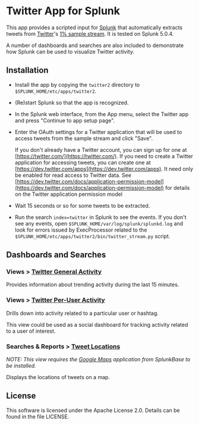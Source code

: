 # Twitter App for Splunk

This app provides a scripted input for [Splunk](http://www.splunk.com/) that
automatically extracts tweets from [Twitter](https://twitter.com/)'s [1% sample
stream](https://dev.twitter.com/docs/api/1.1/get/statuses/sample). It is tested on
Splunk 5.0.4.

A number of dashboards and searches are also included to demonstrate how Splunk
can be used to visualize Twitter activity.

## Installation

* Install the app by copying the `twitter2` directory to
  `$SPLUNK_HOME/etc/apps/twitter2`.

* (Re)start Splunk so that the app is recognized.

* In the Splunk web interface, from the App menu, select the Twitter app
  and press "Continue to app setup page".

* Enter the OAuth settings for a Twitter application that will be used to access
  tweets from the sample stream and click "Save".

  If you don't already have a Twitter account, you can sign up for one at
  [https://twitter.com/](https://twitter.com/). If you need to create a Twitter
  application for accessing tweets, you can create one at
  [https://dev.twitter.com/apps](https://dev.twitter.com/apps). It need only be
  enabled for read access to Twitter data. See
  [https://dev.twitter.com/docs/application-permission-model](https://dev.twitter.com/docs/application-permission-model)
  for details on the Twitter application permission model

* Wait 15 seconds or so for some tweets to be extracted.

* Run the search `index=twitter` in Splunk to see the events. If you don't see
  any events, open `$SPLUNK_HOME/var/log/splunk/splunkd.log` and look for errors
  issued by ExecProcessor related to the
  `$SPLUNK_HOME/etc/apps/twitter2/bin/twitter_stream.py` script.

## Dashboards and Searches

### Views > <u>Twitter General Activity</u>

Provides information about trending activity during the last 15 minutes.

### Views > <u>Twitter Per-User Activity</u>

Drills down into activity related to a particular user or hashtag.

This view could be used as a social dashboard for tracking activity related to a
user of interest.

### Searches & Reports > <u>Tweet Locations</u>

_NOTE: This view requires the [Google
Maps](http://splunk-base.splunk.com/apps/22365/google-maps) application from
SplunkBase to be installed._

Displays the locations of tweets on a map.

## License

This software is licensed under the Apache License 2.0. Details can be found in
the file LICENSE.
